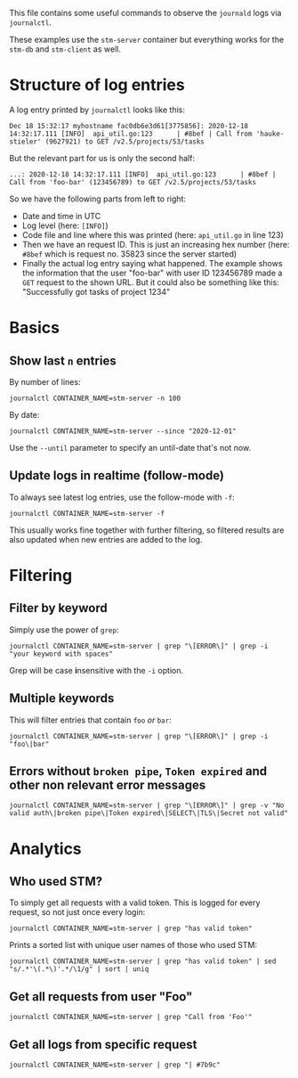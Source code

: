 This file contains some useful commands to observe the `journald` logs via `journalctl`.

These examples use the `stm-server` container but everything works for the `stm-db` and `stm-client` as well.

# Structure of log entries

A log entry printed by `journalctl` looks like this:

`Dec 18 15:32:17 myhostname fac0db6e3d61[3775856]: 2020-12-18 14:32:17.111 [INFO]  api_util.go:123      | #8bef | Call from 'hauke-stieler' (9627921) to GET /v2.5/projects/53/tasks`

But the relevant part for us is only the second half:

`...: 2020-12-18 14:32:17.111 [INFO]  api_util.go:123      | #8bef | Call from 'foo-bar' (123456789) to GET /v2.5/projects/53/tasks`

So we have the following parts from left to right:

* Date and time in UTC
* Log level (here: `[INFO]`)
* Code file and line where this was printed (here: `api_util.go` in line 123)
* Then we have an request ID. This is just an increasing hex number (here: `#8bef` which is request no. 35823 since the server started)
* Finally the actual log entry saying what happened. The example shows the information that the user "foo-bar" with user ID 123456789 made a `GET` request to the shown URL. But it could also be something like this: "Successfully got tasks of project 1234"

# Basics

## Show last `n` entries

By number of lines:

`journalctl CONTAINER_NAME=stm-server -n 100`

By date:

`journalctl CONTAINER_NAME=stm-server --since "2020-12-01"`

Use the `--until` parameter to specify an until-date that's not now.

## Update logs in realtime (follow-mode)

To always see latest log entries, use the follow-mode with `-f`:

`journalctl CONTAINER_NAME=stm-server -f`

This usually works fine together with further filtering, so filtered results are also updated when new entries are added to the log.

# Filtering

## Filter by keyword

Simply use the power of `grep`:

`journalctl CONTAINER_NAME=stm-server | grep "\[ERROR\]" | grep -i "your keyword with spaces"`

Grep will be case **i**nsensitive with the `-i` option.

## Multiple keywords

This will filter entries that contain `foo` *or* `bar`:

`journalctl CONTAINER_NAME=stm-server | grep "\[ERROR\]" | grep -i "foo\|bar"`

## Errors without `broken pipe`, `Token expired` and other non relevant error messages

`journalctl CONTAINER_NAME=stm-server | grep "\[ERROR\]" | grep -v "No valid auth\|broken pipe\|Token expired\|SELECT\|TLS\|Secret not valid"`

# Analytics

## Who used STM?

To simply get all requests with a valid token. This is logged for every request, so not just once every login:

`journalctl CONTAINER_NAME=stm-server | grep "has valid token"`

Prints a sorted list with unique user names of those who used STM:

`journalctl CONTAINER_NAME=stm-server | grep "has valid token" | sed "s/.*'\(.*\)'.*/\1/g" | sort | uniq`

## Get all requests from user "Foo"

`journalctl CONTAINER_NAME=stm-server | grep "Call from 'Foo'"`

## Get all logs from specific request

`journalctl CONTAINER_NAME=stm-server | grep "| #7b9c"`


